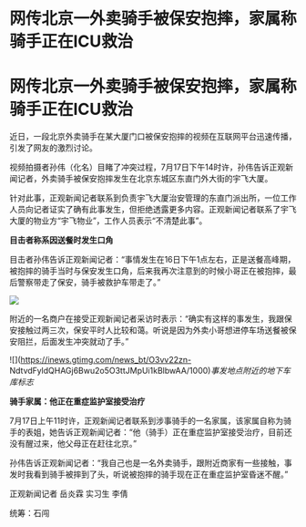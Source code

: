 # 网传北京一外卖骑手被保安抱摔，家属称骑手正在ICU救治

# 网传北京一外卖骑手被保安抱摔，家属称骑手正在ICU救治

近日，一段北京外卖骑手在某大厦门口被保安抱摔的视频在互联网平台迅速传播，引发了网友的激烈讨论。

视频拍摄者孙伟（化名）目睹了冲突过程，7月17日下午14时许，孙伟告诉正观新闻记者，外卖骑手被保安抱摔发生在北京东城区东直门外大街的宇飞大厦。

针对此事，正观新闻记者联系到负责宇飞大厦治安管理的东直门派出所，一位工作人员向记者证实了确有此事发生，但拒绝透露更多内容。正观新闻记者联系了宇飞大厦的物业方“宇飞物业”，工作人员表示“不清楚此事”。

**目击者称系因送餐时发生口角**

目击者孙伟告诉正观新闻记者：“事情发生在16日下午1点左右，正是送餐高峰期，被抱摔的骑手当时与保安发生口角，后来我再次注意到的时候小哥正在被抱摔，最后警察带走了保安，骑手被救护车带走了。”

![](https://inews.gtimg.com/news_bt/O9N9L5kByJnfy7HNSBYSRtHphk6JtHE1KDLC3_moG0368AA/1000)

附近的一名商户在接受正观新闻记者采访时表示：“确实有这样的事发生，我跟保安接触过两三次，保安平时人比较和蔼。听说是因为外卖小哥想进停车场送餐被保安阻拦，后面发生冲突就动了手。”

![](https://inews.gtimg.com/news_bt/O3vv22zn-
NdtvdFyldQHAGj6Bwu2o5O3ttJMpUi1kBlbwAA/1000)_事发地点附近的地下车库标志_

**骑手家属：他正在重症监护室接受治疗**

7月17日上午11时许，正观新闻记者联系到涉事骑手的一名家属，该家属自称为骑手的表姐，她告诉正观新闻记者：“他（骑手）正在重症监护室接受治疗，目前还没有醒过来，他父母正在赶往北京。”

孙伟告诉正观新闻记者：“我自己也是一名外卖骑手，跟附近商家有一些接触，事发时我看到骑手被摔到了头，听说被抱摔的骑手现在正在重症监护室昏迷不醒。”

正观新闻记者 岳炎霖 实习生 李倩

统筹：石闯


